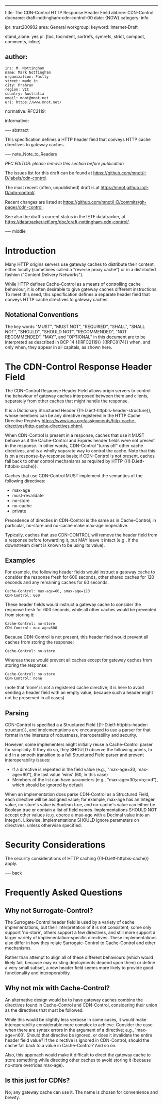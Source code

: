 ---
title: The CDN-Control HTTP Response Header Field
abbrev: CDN-Control
docname: draft-nottingham-cdn-control-00
date: {NOW}
category: info

ipr: trust200902
area: General
workgroup:
keyword: Internet-Draft

stand_alone: yes
pi: [toc, tocindent, sortrefs, symrefs, strict, compact, comments, inline]

author:
 -
    ins: M. Nottingham
    name: Mark Nottingham
    organization: Fastly
    street: made in
    city: Prahran
    region: VIC
    country: Australia
    email: mnot@mnot.net
    uri: https://www.mnot.net/

normative:
  RFC2119:

informative:


--- abstract

This specification defines a HTTP header field that conveys HTTP cache directives to gateway caches.

--- note_Note_to_Readers

*RFC EDITOR: please remove this section before publication*

The issues list for this draft can be found at <https://github.com/mnot/I-D/labels/cdn-control>.

The most recent (often, unpublished) draft is at <https://mnot.github.io/I-D/cdn-control/>.

Recent changes are listed at <https://github.com/mnot/I-D/commits/gh-pages/cdn-control>.

See also the draft's current status in the IETF datatracker, at
<https://datatracker.ietf.org/doc/draft-nottingham-cdn-control/>.

--- middle

# Introduction

Many HTTP origins servers use gateway caches to distribute their content, either locally (sometimes called a "reverse proxy cache") or in a distributed fashion ("Content Delivery Networks").

While HTTP defines Cache-Control as a means of controlling cache behaviour, it is often desirable to give gateway caches different instructions. To meet this need, this specification defines a separate header field that conveys HTTP cache directives to gateway caches.

## Notational Conventions

The key words "MUST", "MUST NOT", "REQUIRED", "SHALL", "SHALL NOT", "SHOULD", "SHOULD NOT",
"RECOMMENDED", "NOT RECOMMENDED", "MAY", and "OPTIONAL" in this document are to be interpreted as
described in BCP 14 {{!RFC2119}} {{!RFC8174}} when, and only when, they appear in all capitals, as
shown here.



# The CDN-Control Response Header Field

The CDN-Control Response Header Field allows origin servers to control the behaviour of gateway caches interposed between them and clients, separately from other caches that might handle the response.

It is a Dictionary Structured Header {{!I-D.ietf-httpbis-header-structure}}, whose members can be any directive registered in the HTTP Cache Directive Registry <https://www.iana.org/assignments/http-cache-directives/http-cache-directives.xhtml>.

When CDN-Control is present in a response, caches that use it MUST behave as if the Cache-Control and Expires header fields were not present in the response. In other words, CDN-Control "turns off" other cache directives, and is a wholly separate way to control the cache. Note that this is on a response-by-response basis; if CDN-Control is not present, caches fall back to other control mechanisms as required by HTTP {{!I-D.ietf-httpbis-cache}}.

Caches that use CDN-Control MUST implement the semantics of the following directives:

* max-age
* must-revalidate
* no-store
* no-cache
* private

Precedence of directies in CDN-Control is the same as in Cache-Control; in particular, no-store and no-cache make max-age inoperative.

Typically, caches that use CDN-CONTROL will remove the header field from a response before forwarding it, but MAY leave it intact (e.g., if the downstream client is known to be using its value).

## Examples

For example, the following header fields would instruct a gateway cache to consider the response fresh for 600 seconds, other shared caches for 120 seconds and any remaining caches for 60 seconds:

~~~ example
Cache-Control: max-age=60, smax-age=120
CDN-Control: 600
~~~

These header fields would instruct a gateway cache to consider the response fresh for 600 seconds, while all other caches would be prevented from storing it:

~~~ example
Cache-Control: no-store
CDN-Control: max-age=600
~~~

Because CDN-Control is not present, this header field would prevent all caches from storing the response:

~~~ example
Cache-Control: no-store
~~~

Whereas these would prevent all caches except for gateway caches from storing the response:

~~~ example
Cache-Control: no-store
CDN-Control: none
~~~

(note that 'none' is not a registered cache directive; it is here to avoid sending a header field with an empty value, because such a header might not be preserved in all cases)


## Parsing

CDN-Control is specified a a Structured Field {{!I-D.ietf-httpbis-header-structure}}, and implementations are encouraged to use a parser for that format in the interests of robustness, interoperability and security.

However, some implementers might initially reuse a Cache-Control parser for simplicity. If they do so, they SHOULD observe the following points, to aid in a smooth transition to a full Structured Field parser and prevent interoperability issues:

* If a directive is repeated in the field value (e.g., "max-age=30, max-age=60"), the last value 'wins' (60, in this case)
* Members of the list can have parameters (e.g., "max-age=30;a=b;c=d"), which should be ignored by default

When an implementation does parse CDN-Control as a Structured Field, each directive will be assigned value; for example, max-age has an Integer value, no-store's value is Boolean true, and no-cache's value can either be Boolean true or contain a list of field names. Implementations SHOULD NOT accept other values (e.g. coerce a max-age with a Decimal value into an Integer). Likewise, implementations SHOULD ignore parameters on directives, unless otherwise specified.


# Security Considerations

The security considerations of HTTP caching {{!I-D.ietf-httpbis-cache}} apply.


--- back

# Frequently Asked Questions

## Why not Surrogate-Control?

The Surrogate-Control header field is used by a variety of cache implementations, but their interpretation of it is not consistent; some only support 'no-store', others support a few directives, and still more support a larger variety of implementation-specific directives. These implementations also differ in how they relate Surrogate-Control to Cache-Control and other mechanisms.

Rather than attempt to align all of these different behaviours (which would likely fail, because may existing deployments depend upon them) or define a very small subset, a new header field seems more likely to provide good functionality and interoperability.

## Why not mix with Cache-Control?

An alternative design would be to have gateway caches combine the directives found in Cache-Control and CDN-Control, considering their union as the directives that must be followed.

While this would be slightly less verbose in some cases, it would make interoperability considerable more complex to achieve. Consider the case when there are syntax errors in the argument of a directive; e.g., 'max-age=n60'. Should that directive be ignored, or does it invalidate the entire header field value? If the directive is ignored in CDN-Control, should the cache fall back to a value in Cache-Control? And so on.

Also, this approach would make it difficult to direct the gateway cache to store something while directing other caches to avoid storing it (because no-store overrides max-age).

## Is this just for CDNs?

No; any gateway cache can use it. The name is chosen for convenience and brevity.

